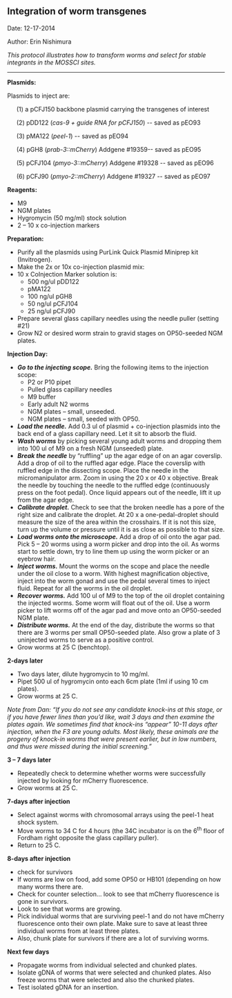 ## ﻿**Integration of worm transgenes**
Date: 12-17-2014

Author: Erin Nishimura

*This protocol illustrates how to transform worms and select for stable integrants in the MOSSCI sites.*

---

**Plasmids:** 

Plasmids to inject are:

`	`(1) a pCFJ150 backbone plasmid carrying the transgenes of interest

`	`(2) pDD122 (*cas-9 + guide RNA for pCFJ150*)  -- saved as pEO93

`	`(3) pMA122 (*peel-1*)  -- saved as pEO94

`	`(4) pGH8 (*prab-3::mCherry*)  Addgene #19359-- saved as pEO95

`	`(5) pCFJ104 (*pmyo-3::mCherry*) Addgene #19328 -- saved as pEO96

`	`(6) pCFJ90 (*pmyo-2::mCherry*) Addgene #19327 -- saved as pEO97

**Reagents:**

- M9
- NGM plates
- Hygromycin (50 mg/ml) stock solution
- 2 – 10 x co-injection markers

**Preparation:**

- Purify all the plasmids using PurLink Quick Plasmid Miniprep kit (Invitrogen).
- Make the 2x or 10x co-injection plasmid mix:
- 10 x CoInjection Marker solution is:
  - 500 ng/ul pDD122
  - pMA122
  - 100 ng/ul pGH8
  - 50 ng/ul pCFJ104
  - 25 ng/ul pCFJ90
- Prepare several glass capillary needles using the needle puller (setting #21)
- Grow N2 or desired worm strain to gravid stages on OP50-seeded NGM plates.

**Injection Day:**

- ***Go to the injecting scope.*** Bring the following items to the injection scope:
  - P2 or P10 pipet
  - Pulled glass capillary needles
  - M9 buffer
  - Early adult N2 worms
  - NGM plates – small, unseeded.
  - NGM plates – small, seeded with OP50.
- ***Load the needle.*** Add 0.3 ul of plasmid + co-injection plasmids into the back end of a glass capillary need. Let it sit to absorb the fluid.
- ***Wash worms*** by picking several young adult worms and dropping them into 100 ul of M9 on a fresh NGM (unseeded) plate.
- ***Break the needle*** by “ruffling” up the agar edge of on an agar coverslip. Add a drop of oil to the ruffled agar edge. Place the coverslip with ruffled edge in the dissecting scope. Place the needle in the micromanipulator arm. Zoom in using the 20 x or 40 x objective. Break the needle by touching the needle to the ruffled edge (continuously press on the foot pedal). Once liquid appears out of the needle, lift it up from the agar edge.
- ***Calibrate droplet.*** Check to see that the broken needle has a pore of the right size and calibrate the droplet. At 20 x a one-pedal-droplet should measure the size of the area within the crosshairs. If it is not this size, turn up the volume or pressure until it is as close as possible to that size.
- ***Load worms onto the microscope.*** Add a drop of oil onto the agar pad. Pick 5 – 20 worms using a worm picker and drop into the oil. As worms start to settle down, try to line them up using the worm picker or an eyebrow hair.
- ***Inject worms.*** Mount the worms on the scope and place the needle under the oil close to a worm. With highest magnification objective, inject into the worm gonad and use the pedal several times to inject fluid. Repeat for all the worms in the oil droplet.
- ***Recover worms.*** Add 100 ul of M9 to the top of the oil droplet containing the injected worms. Some worm will float out of the oil. Use a worm picker to lift worms off of the agar pad and move onto an OP50-seeded NGM plate.
- ***Distribute worms.*** At the end of the day, distribute the worms so that there are 3 worms per small OP50-seeded plate. Also grow a plate of 3 uninjected worms to serve as a positive control.
- Grow worms at 25 C (benchtop).

**2-days later**

- Two days later, dilute hygromycin to 10 mg/ml.
- Pipet 500 ul of hygromycin onto each 6cm plate (1ml if using 10 cm plates).
- Grow worms at 25 C.

*Note from Dan: “If you do not see any candidate knock-ins at this stage, or if you have fewer lines than you’d like, wait 3 days and then examine the plates again. We sometimes find that knock-ins “appear” 10-11 days after injection, when the F3 are young adults. Most likely, these animals are the progeny of knock-in worms that were present earlier, but in low numbers, and thus were missed during the initial screening.”*

**3 – 7 days later**

- Repeatedly check to determine whether worms were successfully injected by looking for mCherry fluorescence.
- Grow worms at 25 C.

**7-days after injection**

- Select against worms with chromosomal arrays using the peel-1 heat shock system.
- Move worms to 34 C for 4 hours (the 34C incubator is on the 6<sup>th</sup> floor of Fordham right opposite the glass capillary puller).
- Return to 25 C.

**8-days after injection**

- check for survivors
- If worms are low on food, add some OP50 or HB101 (depending on how many worms there are.
- Check for counter selection… look to see that mCherry fluorescence is gone in survivors.
- Look to see that worms are growing.
- Pick individual worms that are surviving peel-1 and do not have mCherry fluorescence onto their own plate. Make sure to save at least three individual worms from at least three plates.
- Also, chunk plate for survivors if there are a lot of surviving worms.

**Next few days**

- Propagate worms from individual selected and chunked plates.
- Isolate gDNA of worms that were selected and chunked plates. Also freeze worms that were selected and also the chunked plates.
- Test isolated gDNA for an insertion.
